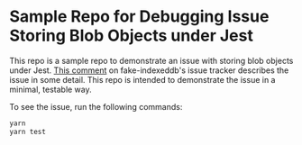 # Sample Repo for Debugging Issue Storing Blob Objects under Jest

This repo is a sample repo to demonstrate an issue with storing blob objects under Jest. [This comment]() on fake-indexeddb's issue tracker describes the issue in some detail. This repo is intended to demonstrate the issue in a minimal, testable way.

To see the issue, run the following commands:

```bash
yarn
yarn test
```